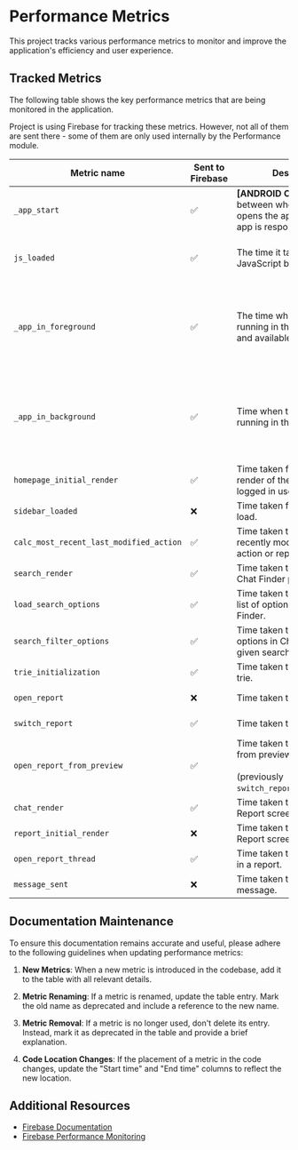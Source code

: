 # Performance Metrics

This project tracks various performance metrics to monitor and improve the application's efficiency and user experience.

## Tracked Metrics

The following table shows the key performance metrics that are being monitored in the application.

Project is using Firebase for tracking these metrics. However, not all of them are sent there - some of them are only used internally by the Performance module.

| Metric name | Sent to Firebase | Description | Start time | End time |
|----------|----------|----------|----------|----------|
| `_app_start`   | ✅ | **[ANDROID ONLY]** The time between when the user opens the app and when the app is responsive.     | Starts when the app's `FirebasePerfProvider` `ContentProvider` completes its `onCreate` method.     | Stops when the first activity's `onResume()` method is called.     |
| `js_loaded`    | ✅ | The time it takes for the JavaScript bundle to load. | **Android:** Starts in the `onCreate` method.<br><br>**iOS:** Starts in the AppDelegate's `didFinishLaunchingWithOptions` method.    | Stops at the first render of the app via native module on the JS side.     |
| `_app_in_foreground`    | ✅ | The time when the app is running in the foreground and available to the user.     | **Android:** Starts when the first activity to reach the foreground has its `onResume()` method called. <br><br>**iOS:** Starts when the application receives the `UIApplicationDidBecomeActiveNotification` notification.   | **Android:** Stops when the last activity to leave the foreground has its `onStop()` method called. <br><br>**iOS:** Stops when it receives the `UIApplicationWillResignActiveNotification` notification.     |
| `_app_in_background`    | ✅ | Time when the app is running in the background.     | **Android:** Starts when the last activity to leave the foreground has its `onStop()` method called. <br><br>**iOS:** Starts when the application receives the `UIApplicationWillResignActiveNotification` notification.   | **Android:** Stops when the first activity to reach the foreground has its `onResume()` method called. <br><br>**iOS:** Stops when it receives the `UIApplicationDidBecomeActiveNotification` notification.     |
| `homepage_initial_render`   | ✅ | Time taken for the initial render of the app for a logged in user.     | Starts at the beginning of the initial render of the app.     | Stops at the end of the initial render process.     |
| `sidebar_loaded`    | ❌ | Time taken for the Sidebar to load.     | Starts when the Sidebar is mounted.     | Stops when the Splash Screen is hidden.     |
| `calc_most_recent_last_modified_action`    | ✅ | Time taken to find the most recently modified report action or report.     | Starts when the app reconnects to **the** network     | Ends when the app reconnects to the network and the most recent report action or report is found.     |
| `search_render`   | ✅ | Time taken to render the Chat Finder page.     | Starts when the Chat Finder icon in LHN is pressed.     | Stops when the list of available options is rendered for the first time.     |
| `load_search_options`    | ✅ | Time taken to generate the list of options used in Chat Finder.     | Starts when the `getSearchOptions` function is called.     | Stops when the list of available options is generated.     |
| `search_filter_options`    | ✅ | Time taken to filter search options in Chat Finder by given search value.     | Starts when user types something in the Chat Finder search input.     | Stops when the list of filtered options is generated.     |
| `trie_initialization`   | ✅ | Time taken to build the emoji trie.     | Starts when emoji trie begins to build.     | Stops when emoji trie building is complete.     |
| `open_report`    | ❌ | Time taken to open a report.     | Starts when the row in the `LHNOptionsList` is pressed.     | Stops when the `ReportActionsList` finishes laying out.     |
| `switch_report`    | ✅ | Time taken to open report.     | Starts when the chat in the LHN is pressed.      | Stops when the `ReportActionsList` finishes laying out.     |
| `open_report_from_preview`   | ✅ | Time taken to open a report from preview.<br><br>(previously `switch_report_from_preview`)    | Starts when the user presses the Report Preview.     | Stops when the `ReportActionsList` finishes laying out.     |
| `chat_render`    | ✅ | Time taken to render  the Report screen.     | Starts when the `ReportScreen` is being rendered for the first time.     | Stops once the `ReportScreen` component is mounted.     |
| `report_initial_render`   | ❌ | Time taken to render the Report screen.     | Starts when the first item is rendered in the `LHNOptionsList`.     | Stops when the `ReportActionsList` finishes laying out.     |
| `open_report_thread`   | ✅ | Time taken to open a thread in a report.     | Starts when user presses Report Action Item.     | Stops when the `ReportActionsList` finishes laying out.     |
| `message_sent`    | ❌ | Time taken to send a message.     | Starts when the new message is sent.     | Stops when the message is being rendered in the chat.     |

## Documentation Maintenance

To ensure this documentation remains accurate and useful, please adhere to the following guidelines when updating performance metrics:

1. **New Metrics**: When a new metric is introduced in the codebase, add it to the table with all relevant details.

2. **Metric Renaming**: If a metric is renamed, update the table entry. Mark the old name as deprecated and include a reference to the new name.

3. **Metric Removal**: If a metric is no longer used, don't delete its entry. Instead, mark it as deprecated in the table and provide a brief explanation.

4. **Code Location Changes**: If the placement of a metric in the code changes, update the "Start time" and "End time" columns to reflect the new location.


## Additional Resources

- [Firebase Documentation](https://firebase.google.com/docs)
- [Firebase Performance Monitoring](https://firebase.google.com/docs/perf-mon)